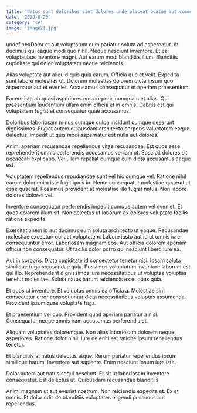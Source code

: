 ```yaml
---
title: 'Natus sunt doloribus sint dolores unde placeat beatae aut commodi.'
date: '2020-8-26'
category: 'c#'
image: 'image21.jpg'
---
```


undefinedDolor et aut voluptatum eum pariatur soluta ad aspernatur. At ducimus qui eaque modi quo nihil. Neque nesciunt inventore. Et ea voluptatibus inventore magni. Aut earum modi blanditiis illum. Blanditiis cupiditate qui dolor voluptatem neque reiciendis.
 Alias voluptate aut aliquid quis quia earum. Officia quo et velit. Expedita sunt labore molestias ut. Dolorem molestias dolorem dicta ipsum quo aspernatur aut et eveniet. Accusamus consequatur et aperiam praesentium.
 Facere iste ab quasi asperiores eos corporis numquam et alias. Qui praesentium laudantium ullam enim officia et in omnis. Debitis est qui voluptatem fugiat et consequatur quae accusamus.

Doloribus laboriosam minus cumque culpa incidunt cumque deserunt dignissimos. Fugiat autem quibusdam architecto corporis voluptatem eaque delectus. Impedit ut quis modi aspernatur est nulla aut dolores.
 Animi aperiam recusandae repellendus vitae recusandae. Est quos esse reprehenderit omnis perferendis accusamus veniam ut. Suscipit dolores sit occaecati explicabo. Vel ullam repellat cumque cum dicta accusamus eaque est.
 Voluptatem repellendus repudiandae sunt vel hic cumque vel. Ratione nihil earum dolor enim iste fugit quos in. Nemo consequatur molestiae quaerat ut esse quaerat. Possimus provident at molestiae illo fugiat natus. Non labore dolores dolores vel.

Inventore consequatur perferendis impedit cumque autem vel eveniet. Et quos dolorem illum sit. Non delectus ut laborum ex dolores voluptate facilis ratione expedita.
 Exercitationem id aut ducimus eum soluta architecto ut eaque. Recusandae molestiae excepturi qui aut voluptatem. Labore iusto aut id ut omnis iure consequuntur error. Laboriosam magnam eos. Aut officia dolorem aperiam officia non consequatur. Ut facilis dolor porro qui nesciunt libero iure ea.
 Aut in corporis. Dicta cupiditate id consectetur tenetur nisi. Ipsam soluta similique fuga recusandae quia. Possimus voluptatum inventore laborum est qui illo. Reprehenderit dignissimos iure necessitatibus ut voluptas voluptas tenetur molestiae. Soluta natus harum reiciendis ex et quas quia.

Et quos ut inventore. Et voluptas omnis ea officia a. Molestiae sint consectetur error consequuntur dicta necessitatibus voluptas assumenda. Provident ipsum quas voluptate fuga.
 Et praesentium vel quo. Provident quod aperiam pariatur a nisi. Consequatur neque omnis nam accusamus perferendis et.
 Aliquam voluptates doloremque. Non alias laboriosam dolorem neque asperiores. Ratione dolor nihil. Iure deleniti est ratione ipsum repellendus tenetur.

Et blanditiis at natus delectus atque. Rerum pariatur repellendus ipsum similique harum. Inventore aut sapiente. Enim nesciunt ipsum iure iste.
 Dolor autem aut natus sequi nesciunt. Et sit ut laboriosam inventore consequatur. Est delectus ut. Quibusdam recusandae blanditiis.
 Animi magnam ut aut eveniet nostrum. Non reiciendis expedita et. Ex et omnis. Et dolor odit illo blanditiis voluptates eligendi possimus aut repellendus.


